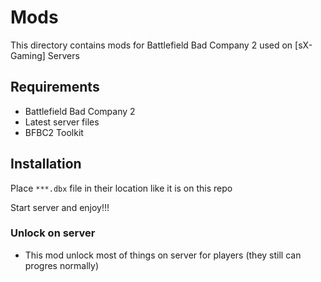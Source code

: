 # Mods

This directory contains mods for Battlefield Bad Company 2 used on [sX-Gaming] Servers

## Requirements

- Battlefield Bad Company 2
- Latest server files
- BFBC2 Toolkit


## Installation

Place ``***.dbx`` file in their location like it is on this repo

Start server and enjoy!!!

### Unlock on server 
- This mod unlock most of things on server for players (they still can progres normally)